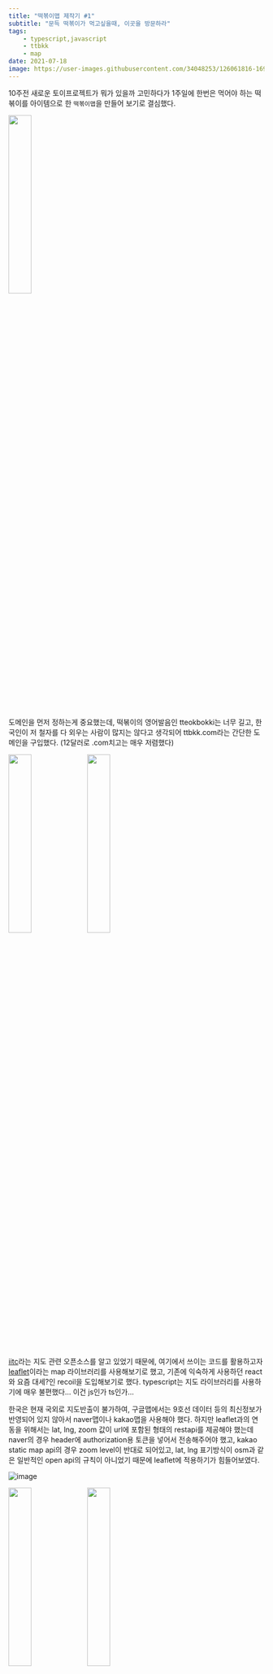 ```yaml
---
title: "떡볶이맵 제작기 #1"
subtitle: "문득 떡볶이가 먹고싶을때, 이곳을 방문하라"
tags:
    - typescript,javascript
    - ttbkk
    - map
date: 2021-07-18
image: https://user-images.githubusercontent.com/34048253/126061816-16961267-3c95-4978-883c-8621ba16c29e.png
---
```


10주전 새로운 토이프로젝트가 뭐가 있을까 고민하다가 1주일에 한번은 먹어야 하는 떡볶이를 아이템으로 한 `떡볶이맵`을 만들어 보기로 결심했다.

<div>
<img src="https://user-images.githubusercontent.com/34048253/126061816-16961267-3c95-4978-883c-8621ba16c29e.png" width=30% />
</div>

도메인을 먼저 정하는게 중요했는데, 떡볶이의 영어발음인 tteokbokki는 너무 길고, 한국인이 저 철자를 다 외우는 사람이 많지는 않다고 생각되어 ttbkk.com라는 간단한 도메인을 구입했다. (12달러로 .com치고는 매우 저렴했다)

<div style='display: flex,flex: wrap'>
<img src="https://user-images.githubusercontent.com/34048253/126061820-33aeb796-379f-4273-ae05-31e890a14a4a.png" width=30% />
<img src="https://user-images.githubusercontent.com/34048253/126061823-c16daeb8-b772-469d-8bdd-fb663113418e.png" width=30% />
</div>

[iitc](https://iitc.app/)라는 지도 관련 오픈소스를 알고 있었기 때문에, 여기에서 쓰이는 코드를 활용하고자 [leaflet](https://leafletjs.com/)이라는 map 라이브러리를 사용해보기로 했고, 기존에 익숙하게 사용하던 react와 요즘 대세?인 recoil을 도입해보기로 했다.
typescript는 지도 라이브러리를 사용하기에 매우 불편했다... 이건 js인가 ts인가...

한국은 현재 국외로 지도반출이 불가하여, 구글맵에서는 9호선 데이터 등의 최신정보가 반영되어 있지 않아서 naver맵이나 kakao맵을 사용해야 했다. 하지만 leaflet과의 연동을 위해서는 lat, lng, zoom 값이 url에 포함된 형태의 restapi를 제공해야 했는데 naver의 경우 header에 authorization용 토큰을 넣어서 전송해주어야 했고, kakao static map api의 경우 zoom level이 반대로 되어있고, lat, lng 표기방식이 osm과 같은 일반적인 open api의 규칙이 아니었기 때문에 leaflet에 적용하기가 힘들어보였다.

![image](https://user-images.githubusercontent.com/34048253/126062310-5a97bc2e-4f1f-4b33-9c3a-f82f0c819d4d.png)

<div style='display: flex,flex: wrap'>
<img src="https://user-images.githubusercontent.com/34048253/126061824-b2a03aba-3a24-4e0a-983a-c833554dc67e.png" width=30% />
<img src="https://user-images.githubusercontent.com/34048253/126062647-f1cf1cc5-7859-44a5-bbe3-a0bfa1d8e395.png" width=30% />
</div>

leaflet 라이브러리를 카카오 맵 api로 교체하였고, maptile도 카카오맵으로 변경했다.
leaflet도 scale bar 등의 여러 편의기능이 있었지만, 카카오맵도 썩 괜찮았다.
네이버맵은 카카오맵에 비해 api doc이 부실해보였고, 동료 프론트 개발자분이 카카오맵을 프로덕트에 적용해두었기 때문에 나도 카카오맵을 쓰는게 유리해보였다.

<img src="https://user-images.githubusercontent.com/34048253/126062711-2664af9c-8864-41c0-af9e-58baa9872b52.png" width=30% />

위에서 언급했던 iitc를 쓰면서 편리하다고 느꼈던 점은, 지도에서 다른 페이지로 넘어가지 않고, 모달이나 사이드바 등을 활용하여 여러가지 기능을 제공하는 점이었다. 장소생성 등 dashboard에서 제공해야 한다고 생각했던 모든 것들을 지도 내에서 개발해보기로 했고, admin dashboard는 정말 최소한의 기능만 포함시키기로 컨셉을 잡았다.

### place
떡볶이를 먹는 장소는 'Place'라는 도메인으로 잡았다.

### brand
가게가 프랜차이즈에 속해있는 경우 'Brand'라는 도메인을 통해 서로 연결된다.
하나의 place는 하나의 brand를 갖는다.
하나의 brand는 여러개의 place를 가질 수 있다.

### hashtag
로컬 떡볶이집만 모아보는 기능을 구현하기 위해 로컬 음식점들은 '로컬'이라는 브랜드를 만들어서 우선 거기에 모아두었다.
하나의 place는 여러개의 hashtag를 갖는다.
하나의 brand는 여러개의 hashtag를 갖는다.

## 현재까지 만든 기능들
~0. leaflet 연동 후 제거~
1. kakao map 기본구성
2. 내 위치로 이동
3. 장소 생성
    - 생성할 위치 클릭시 포크모양 이미지 생성
    - 해시태그 생성/추가 시각적으로 보이게 하기
    - 브랜드 입력시, 이미 생성된 브랜드명 리스트 보여주기
    - 장소 생성시, 새로운 브랜드명이 입력된 경우 브랜드 생성.
 4. 지도상 현재 위치 url로 공유하기 기능 추가
 5. 장소 선택시 modal로 detail정보 보여주기
 6. 모바일에서도 볼수있도록 반응형 적용 (부족하지만...)
 7. google analytics 적용


## 배포
클라이언트는 s3에 업로드 후 cloudfront를 통해 배포.
서버는 홈서버를 통해 배포중이다.
최근 홈서버가 매우 불안정하여 매일매일 상태를 체크하고있다. (1년넘게 문제없던 컴퓨터가 왜인지 종종 꺼지곤 한다...)

[https://ttbkk.com](https://ttbkk.com) 에서 확인할 수 있다.
